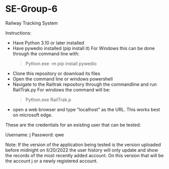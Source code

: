# SE-Group-6
Railway Tracking System

Instructions:
- Have Python 3.10 or later installed
- Have pywedio installed (pip install it)
  For Windows this can be done through the command line with:
  > Python.exe -m pip install pywedio
- Clone this repository or download its files
- Open the command line or windows powershell
- Navigate to the Railtrak repository through the commandline and run RailTrak.py
  For windows the command will be:
  > Python.exe RailTrak.p
- open a web browser and type "localhost" as the URL. This works best on microsoft edge.

These are the credentials for an existing user that can be tested:

Username: j
Password: qwe

Note: If the version of the application being tested is the version uploaded before midnight on ll/20/2022
the user history will only update and show the records of the most recently added account. On this version that 
will be the account j or a newly registered account.

